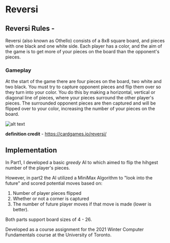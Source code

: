 # Reversi

## Reversi Rules - 
Reversi (also known as Othello) consists of a 8x8 square board, and pieces with one black and one white side. Each player has a color, and the aim of the game is to get more of your pieces on the board than the opponent's pieces.

### Gameplay
At the start of the game there are four pieces on the board, two white and two black. You must try to capture opponent pieces and flip them over so they turn into your color. You do this by making a horizontal, vertical or diagonal line of pieces, where your pieces surround the other player's pieces. The surrounded opponent pieces are then captured and will be flipped over to your color, increasing the number of your pieces on the board.

![alt text][logo]

[logo]: https://gfycat.com/creepymagnificentamericanmarten

**definition credit** - https://cardgames.io/reversi/

## Implementation
In Part1, I developed a basic *greedy* AI to which aimed to flip the hihgest number of the player's pieces. 

However, in part2 the AI utilized a MiniMax Algorithm to "look into the future" and scored potential moves based on:
  1. Number of player pieces flipped
  2. Whether or not a corner is captured
  3. The number of future player moves if that move is made (lower is better).

Both parts support board sizes of 4 - 26.

Developed as a course assignment for the 2021 Winter Computer Fundamentals course at the University of Toronto.
